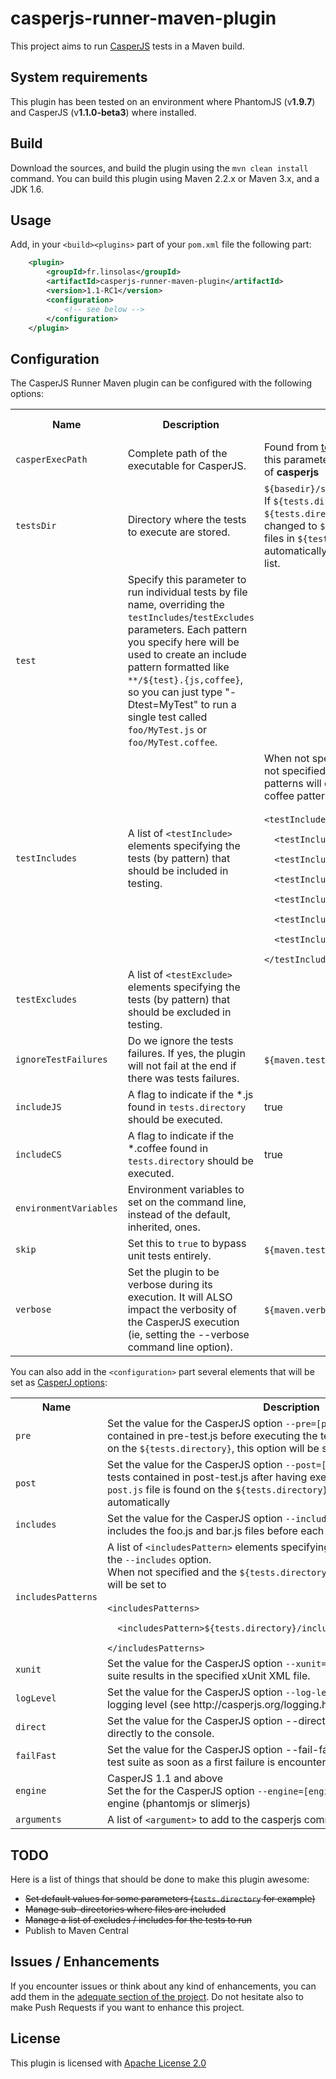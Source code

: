 casperjs-runner-maven-plugin
============================

This project aims to run [CasperJS](http://casperjs.org/) tests in a Maven build.

## System requirements

This plugin has been tested on an environment where PhantomJS (v**1.9.7**) and CasperJS (v**1.1.0-beta3**) where installed.


## Build

Download the sources, and build the plugin using the ```mvn clean install``` command. You can build this plugin using Maven 2.2.x or Maven 3.x, and a JDK 1.6.

## Usage

Add, in your ```<build><plugins>``` part of your ```pom.xml``` file the following part:

```xml
    <plugin>
        <groupId>fr.linsolas</groupId>
        <artifactId>casperjs-runner-maven-plugin</artifactId>
        <version>1.1-RC1</version>
        <configuration>
            <!-- see below -->
        </configuration>
    </plugin>
```

## Configuration


The CasperJS Runner Maven plugin can be configured with the following options:

<table>
    <tr>
        <th>Name</th>
        <th>Description</th>
        <th>Default value</th>
        <th>Mandatory</th>
        <th>User property (to set from command line)</th>
    </tr>
    <tr>
        <td><code>casperExecPath</code></td>
        <td>Complete path of the executable for CasperJS.</td>
        <td>Found from <a href="http://maven.apache.org/guides/mini/guide-using-toolchains.html">toolchain</a> named <b><i>casperjs</b></i>, then from this parameter, then from PATH with default value of <b>casperjs</b></td>
        <td>No</td>
        <td><code>casperjs.executable</code></td>
    </tr>
    <tr>
        <td><code>testsDir</code></td>
        <td>Directory where the tests to execute are stored.</td>
        <td><code>${basedir}/src/test/casperjs</code>.<br/>
        If <code>${tests.directory}/includes</code> and <code>${tests.directory}/scripts</code> directories exist, this is changed to <code>${tests.directory}/scripts</code> and all <code>*.js</code> files in <code>${tests.directory}/includes</code> will automatically be added to the CasperJS <code>--includes</code> list.</td>
        <td>No</td>
        <td><code>tests.directory</code></td>
    </tr>
    <tr>
        <td><code>test</code></td>
        <td>Specify this parameter to run individual tests by file name, overriding the <code>testIncludes</code>/<code>testExcludes</code> parameters. Each pattern you specify here will be used to create an include pattern formatted like <code>**/${test}.{js,coffee}</code>, so you can just type "-Dtest=MyTest" to run a single test called <code>foo/MyTest.js</code> or <code>foo/MyTest.coffee</code>.</td>
        <td></td>
        <td>No</td>
        <td><code>casperjs.test</code></td>
    </tr>
    <tr>
        <td><code>testIncludes</code></td>
        <td>A list of <code>&lt;testInclude&gt;</code> elements specifying the tests (by pattern) that should be included in testing.</td>
        <td>When not specified and when the test parameter is not specified, the default includes will be (javascript patterns will only be set if <code>includeJS</code> is <code>true</code>, and coffee patterns will only be set if <code>includeCS</code> is <code>true</code>)
<br/><br/>
<code>&lt;testIncludes&gt;<br/>
&nbsp;&nbsp;&lt;testInclude&gt;**/Test*.js&lt;/testInclude&gt;<br/>
&nbsp;&nbsp;&lt;testInclude&gt;**/*Test.js&lt;/testInclude&gt;<br/>
&nbsp;&nbsp;&lt;testInclude&gt;**/*TestCase.js&lt;/testInclude&gt;<br/>
&nbsp;&nbsp;&lt;testInclude&gt;**/Test*.coffee&lt;/testInclude&gt;<br/>
&nbsp;&nbsp;&lt;testInclude&gt;**/*Test.coffee&lt;/testInclude&gt;<br/>
&nbsp;&nbsp;&lt;testInclude&gt;**/*TestCase.coffee&lt;/testInclude&gt;<br/>
&lt;/testIncludes&gt;</code></td>
        <td>No</td>
        <td></td>
    </tr>
    <tr>
        <td><code>testExcludes</code></td>
        <td>A list of <code>&lt;testExclude&gt;</code> elements specifying the tests (by pattern) that should be excluded in testing.</td>
        <td></td>
        <td>No</td>
        <td></td>
    </tr>
    <tr>
        <td><code>ignoreTestFailures</code></td>
        <td>Do we ignore the tests failures. If yes, the plugin will not fail at the end if there was tests failures.</td>
        <td><code>${maven.test.failure.ignore}</code>, falling back to false</td>
        <td>No</td>
        <td><code>casperjs.ignoreTestFailures</code></td>
    </tr>
    <tr>
        <td><code>includeJS</code></td>
        <td>A flag to indicate if the *.js found in <code>tests.directory</code> should be executed.</td>
        <td>true</td>
        <td>No</td>
        <td><code>casperjs.include.javascript</code></td>
    </tr>
    <tr>
        <td><code>includeCS</code></td>
        <td>A flag to indicate if the *.coffee found in <code>tests.directory</code> should be executed.</td>
        <td>true</td>
        <td>No</td>
        <td><code>casperjs.include.coffeescript</code></td>
    </tr>
    <tr>
        <td><code>environmentVariables</code></td>
        <td>Environment variables to set on the command line, instead of the default, inherited, ones.</td>
        <td></td>
        <td>No</td>
        <td></td>
    </tr>
    <tr>
        <td><code>skip</code></td>
        <td>Set this to <code>true</code> to bypass unit tests entirely.</td>
        <td><code>${maven.test.skip}</code>, falling back to false</td>
        <td>No</td>
        <td><code>casperjs.skip</code></td>
    </tr>
    <tr>
        <td><code>verbose</code></td>
        <td>Set the plugin to be verbose during its execution. It will ALSO impact the verbosity of the CasperJS execution (ie, setting the --verbose command line option).</td>
        <td><code>${maven.verbose}</code>, falling back to false</td>
        <td>No</td>
        <td><code>casperjs.verbose</code></td>
    </tr>
</table>

You can also add in the ```<configuration>``` part several elements that will be set as [CasperJ options](http://casperjs.org/testing.html):

<table>
    <tr>
        <th>Name</th>
        <th>Description</th>
    </tr>
    <tr>
        <td><code>pre</code></td>
        <td>Set the value for the CasperJS option <code>--pre=[pre-test.js]</code>: will add the tests contained in pre-test.js before executing the test suite.
        If a <code>pre.js</code> file is found on the <code>${tests.directory}</code>, this option will be set automatically</td>
    </tr>
    <tr>
        <td><code>post</code></td>
        <td>Set the value for the CasperJS option <code>--post=[post-test.js]</code>: will add the tests contained in post-test.js after having executed the whole test suite.
        If a <code>post.js</code> file is found on the <code>${tests.directory}</code>, this option will be set automatically</td>
    </tr>
    <tr>
        <td><code>includes</code></td>
        <td>Set the value for the CasperJS option <code>--includes=[foo.js,bar.js]</code>: will includes the foo.js and bar.js files before each test file execution.</td>
    </tr>
    <tr>
        <td><code>includesPatterns</code></td>
        <td>A list of <code>&lt;includesPattern&gt;</code> elements specifying the files (by pattern) to set on the <code>--includes</code> option.<br/>
        When not specified and the <code>${tests.directory}/includes</code> directory exists, this will be set to 
<br/><br/>
<code>&lt;includesPatterns&gt;<br/>
&nbsp;&nbsp;&lt;includesPattern&gt;${tests.directory}/includes/**/*.js&lt;/includesPattern&gt;<br/>
&lt;/includesPatterns&gt;</code></td>
    </tr>
    <tr>
        <td><code>xunit</code></td>
        <td>Set the value for the CasperJS option <code>--xunit=[filename]</code>: will export test suite results in the specified xUnit XML file.</td>
    </tr>
    <tr>
        <td><code>logLevel</code></td>
        <td>Set the value for the CasperJS option <code>--log-level=[logLevel]</code>: sets the logging level (see http://casperjs.org/logging.html).</td>
    </tr>
    <tr>
        <td><code>direct</code></td>
        <td>Set the value for the CasperJS option --direct: will output log messages directly to the console.</td>
    </tr>
    <tr>
        <td><code>failFast</code></td>
        <td>Set the value for the CasperJS option --fail-fast: will terminate the current test suite as soon as a first failure is encountered.</td>
    </tr>
    <tr>
        <td><code>engine</code></td>
        <td>CasperJS 1.1 and above<br/>Set the for the CasperJS option <code>--engine=[engine]</code>: will change the rendering engine (phantomjs or slimerjs)</td>
    </tr>
    <tr>
        <td><code>arguments</code></td>
        <td>A list of <code>&lt;argument&gt;</code> to add to the casperjs command line.</td>
    </tr>
</table>


## TODO

Here is a list of things that should be done to make this plugin awesome:

- ~~Set default values for some parameters (```tests.directory``` for example)~~
- ~~Manage sub-directories where files are included~~
- ~~Manage a list of excludes / includes for the tests to run~~
- Publish to Maven Central

## Issues / Enhancements

If you encounter issues or think about any kind of enhancements, you can add them in the [adequate section of the project](https://github.com/linsolas/casperjs-runner-maven-plugin/issues). Do not hesitate also to make Push Requests if you want to enhance this project.

## License

This plugin is licensed with [Apache License 2.0](http://www.apache.org/licenses/LICENSE-2.0)
